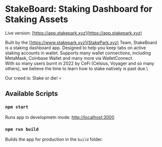 # StakeBoard: Staking Dashboard for Staking Assets

Live version: [https://app.stakepark.xyz](https://app.stakepark.xyz)

Built by the [https://www.stakepark.xyz](StakePark.xyz) Team, StakeBoard is a staking dashboard app. Designed to help you keep tabs on active staking accounts in wallet. Supports many wallet connections, including MetaMask, Coinbase Wallet and many more via WalletConnect.\
With so many users burnt in 2022 by CeFi (Celsius, Voyager and so many others), we believe the time to learn how to stake natively is past due.\

Our creed is: Stake or die! :skull: 

## Available Scripts

### `npm start`

Runs app in developmetn mode: [http://localhost:3000](http://localhost:3000)

### `npm run build`

Builds the app for production in the `build` folder.